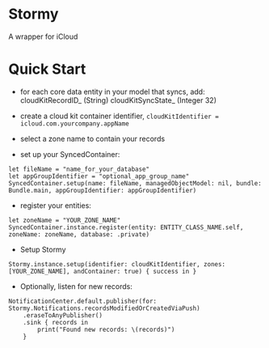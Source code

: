 # Stormy
A wrapper for iCloud

# Quick Start

- for each core data entity in your model that syncs, add:
    cloudKitRecordID_ (String)
    cloudKitSyncState_ (Integer 32)
    
- create a cloud kit container identifier, `cloudKitIdentifier = icloud.com.yourcompany.appName`
- select a zone name to contain your records
- set up your SyncedContainer:

```
let fileName = "name_for_your_database"
let appGroupIdentifier = "optional_app_group_name"
SyncedContainer.setup(name: fileName, managedObjectModel: nil, bundle: Bundle.main, appGroupIdentifier: appGroupIdentifier)
```

- register your entities:
```
let zoneName = "YOUR_ZONE_NAME"
SyncedContainer.instance.register(entity: ENTITY_CLASS_NAME.self, zoneName: zoneName, database: .private)
```

- Setup Stormy
```
Stormy.instance.setup(identifier: cloudKitIdentifier, zones: [YOUR_ZONE_NAME], andContainer: true) { success in }
```

- Optionally, listen for new records:
```
NotificationCenter.default.publisher(for: Stormy.Notifications.recordsModifiedOrCreatedViaPush)
    .eraseToAnyPublisher()
    .sink { records in
        print("Found new records: \(records)")
    }
```
